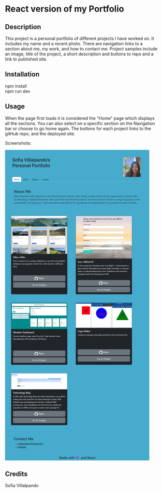 # React version of my Portfolio

## Description

This project is a personal portfolio of different projects I have worked on. It includes my name and a recent photo. There are navigation links to a section about me, my work, and how to contact me. Project samples include an image, title of the project, a short description and buttons to repo and a link to published site. 

## Installation

npm install  
npm run dev

## Usage

When the page first loads it is considered the "Home" page which displays all the sections. You can also select on a specific section on the Navigation bar or choose to go home again. The buttons for each project links to the gitHub repo, and the deployed site.

 Screenshots:

![Desktop view:](./public/images/screenshot.png)



## Credits

Sofia Villalpando
